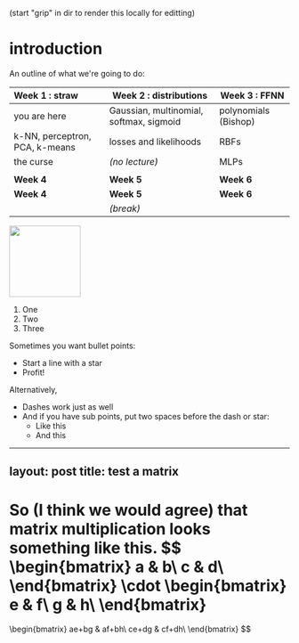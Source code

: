 (start "grip" in dir to render this locally for editting)

# introduction

An outline of what we're going to do:

| Week 1 : straw | Week 2 : distributions | Week 3 : FFNN | 
| :------------- | ------------- | ----- |
| you are here      | Gaussian, multinomial, softmax, sigmoid | polynomials (Bishop) |
| k-NN, perceptron, PCA, k-means | losses and likelihoods | RBFs |
| the curse | *(no lecture)*| MLPs |
| | | |
| **Week 4** |  **Week 5** |  **Week 6** | 
| **Week 4** |  **Week 5** |  **Week 6** | 
|| *(break)* ||


<img src="https://octodex.github.com/images/yaktocat.png" width="128">

1. One
2. Two
3. Three

Sometimes you want bullet points:

* Start a line with a star
* Profit!

Alternatively,

- Dashes work just as well
- And if you have sub points, put two spaces before the dash or star:
  - Like this
  - And this


---
layout: post
title: test a matrix
---

So (I think we would agree) that matrix multiplication looks something like this.
$$
\begin{bmatrix}
a & b\\
c & d\\
\end{bmatrix}
\cdot
\begin{bmatrix}
e & f\\
g & h\\
\end{bmatrix}
=
\begin{bmatrix}
ae+bg & af+bh\\
ce+dg & cf+dh\\
\end{bmatrix}
$$


